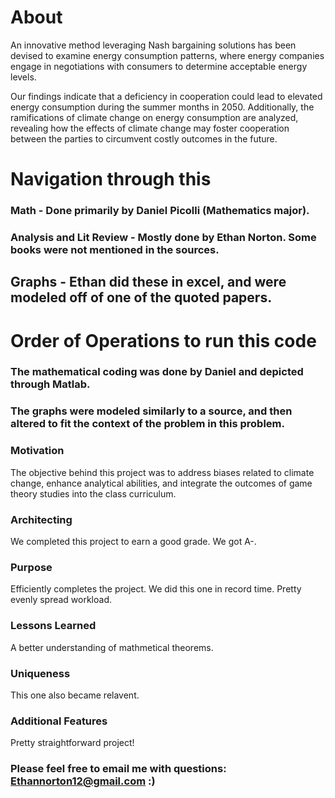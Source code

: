 # About

An innovative method leveraging Nash bargaining solutions has been devised to examine energy consumption patterns, where energy companies engage in negotiations with consumers to determine acceptable energy levels.

Our findings indicate that a deficiency in cooperation could lead to elevated energy consumption during the summer months in 2050. Additionally, the ramifications of climate change on energy consumption are analyzed, revealing how the effects of climate change may foster cooperation between the parties to circumvent costly outcomes in the future.
# Navigation through this 

### Math - Done primarily by Daniel Picolli (Mathematics major).
### Analysis and Lit Review - Mostly done by Ethan Norton. Some books were not mentioned in the sources.
## Graphs - Ethan did these in excel, and were modeled off of one of the quoted papers.


# Order of Operations to run this code

### The mathematical coding was done by Daniel and depicted through Matlab. 
### The graphs were modeled similarly to a source, and then altered to fit the context of the problem in this problem.

 
 ### Motivation 
 
The objective behind this project was to address biases related to climate change, enhance analytical abilities, and integrate the outcomes of game theory studies into the class curriculum.
  
 ### Architecting 

We completed this project to earn a good grade. We got A-.

### Purpose

Efficiently completes the project. We did this one in record time. Pretty evenly spread workload.

### Lessons Learned

A better understanding of mathmetical theorems. 

### Uniqueness

This one also became relavent.

### Additional Features

Pretty straightforward project!

### Please feel free to email me with questions: Ethannorton12@gmail.com :)
